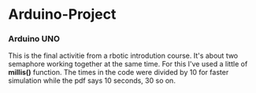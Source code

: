 # Arduino-Project
### Arduino UNO
This is the final activitie from a rbotic introdution course. It's about two semaphore working together at the same time. For this I've used a little of **millis()** function.
The times in the code were divided by 10 for faster simulation while the pdf says 10 seconds, 30 so on.
